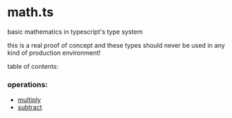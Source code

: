 # math.ts

basic mathematics in typescript's type system

this is a real proof of concept and these types should never be used in any kind of production environment!

table of contents:

### operations:

- [multiply](./operations/multiply.ts)
- [subtract](./operations/subtract.ts)
